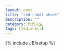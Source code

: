 ```yaml
---
layout: post
title: "sed cheat sheet"
description: ""
category: 代码人生
tags: [sed,shell]
---
```

{% include JB/setup %}


